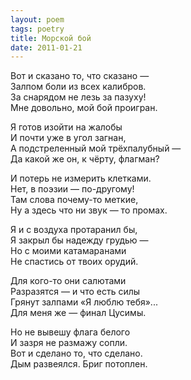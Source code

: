 ```yaml
---
layout: poem
tags: poetry
title: Морской бой
date: 2011-01-21
---
```


Вот и сказано то, что сказано —<br>
Залпом боли из всех калибров.<br>
За снарядом не лезь за пазуху!<br>
Мне довольно, мой бой проигран.<br>

Я готов изойти на жалобы<br>
И почти уже в угол загнан,<br>
А подстреленный мой трёхпалубный —<br>
Да какой же он, к чёрту, флагман?<br>

И потерь не измерить клетками.<br>
Нет, в поэзии — по-другому!<br>
Там слова почему-то меткие,<br>
Ну а здесь что ни звук — то промах.<br>

Я и с воздуха протаранил бы,<br>
Я закрыл бы надежду грудью —<br>
Но с моими катамаранами<br>
Не спастись от твоих орудий.<br>

Для кого-то они салютами<br>
Разразятся — и что есть силы<br>
Грянут залпами «Я люблю тебя»...<br>
Для меня же — финал Цусимы.<br>

Но не вывешу флага белого<br>
И зазря не размажу сопли.<br>
Вот и сделано то, что сделано.<br>
Дым развеялся. Бриг потоплен.
